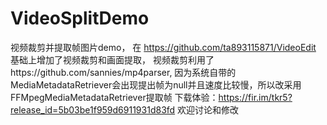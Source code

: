 # VideoSplitDemo
视频裁剪并提取帧图片demo，
在 https://github.com/ta893115871/VideoEdit 基础上增加了视频裁剪和画面提取， 
视频裁剪利用了https://github.com/sannies/mp4parser,
因为系统自带的MediaMetadataRetriever会出现提出帧为null并且速度比较慢，所以改采用
FFMpegMediaMetadataRetriever提取帧
下载体验：https://fir.im/tkr5?release_id=5b03be1f959d6911931d83fd
欢迎讨论和修改
